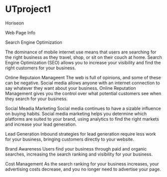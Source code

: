 # UTproject1

Horiseon 

Web Page Info 

Search Engine Optimization 

The dominance of mobile internet use means that users are searching for the right business as they travel, shop, or sit on their couch at home. Search Engine Optimization (SEO) allows you to increase your visibility and find the right customers for your business.

Online Reputaion Manageent 
The web is full of opinions, and some of these can be negative. Social media allows anyone with an internet connection to say whatever they want about your business. Online Reputation Management gives you the control over what potential customers see when they search for your business.

Social Meadia Marketing 
Social media continues to have a sizable influence on buying habits. Social media marketing helps you determine which platforms are suited to your brand, using analytics to find the right markets and increase your lead generation.

Lead Generation 
Inbound strategies for lead generation require less work for your business, bringing customers directly to your website.

Brand Awareness 
Users find your business through paid and organic searches, increasing the search ranking and visibility for your business.

Cost Management 
As the search ranking for your business increases, your advertising costs decrease, and you no longer need to advertise your page.




